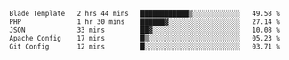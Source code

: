 
<!--START_SECTION:waka-->

```txt
Blade Template   2 hrs 44 mins   ████████████▒░░░░░░░░░░░░   49.58 %
PHP              1 hr 30 mins    ██████▓░░░░░░░░░░░░░░░░░░   27.14 %
JSON             33 mins         ██▓░░░░░░░░░░░░░░░░░░░░░░   10.08 %
Apache Config    17 mins         █▒░░░░░░░░░░░░░░░░░░░░░░░   05.23 %
Git Config       12 mins         █░░░░░░░░░░░░░░░░░░░░░░░░   03.71 %
```

<!--END_SECTION:waka-->
